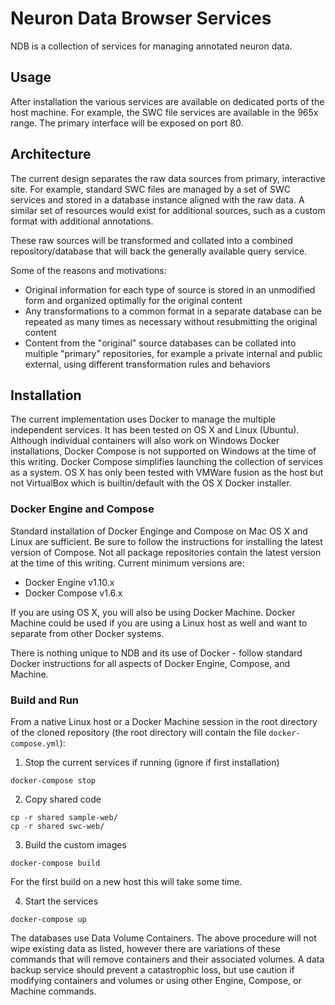 # Neuron Data Browser Services
NDB is a collection of services for managing annotated neuron data.

## Usage
After installation the various services are available on dedicated ports of the host machine.  For example, the SWC file services are available in the 965x range.  The primary interface will be exposed on port 80.

## Architecture
The current design separates the raw data sources from primary, interactive site.  For example, standard SWC files are managed by a set of SWC services and stored in a database instance aligned with the raw data.  A similar set of resources would exist for additional sources, such as a custom format with additional annotations.

These raw sources will be transformed and collated into a combined repository/database that will back the generally available query service.

Some of the reasons and motivations:

* Original information for each type of source is stored in an unmodified form and organized optimally for the original content
* Any transformations to a common format in a separate database can be repeated as many times as necessary without resubmitting the original content
* Content from the "original" source databases can be collated into multiple "primary" repositories, for example a private internal and public external,  using different transformation rules and behaviors

## Installation
The current implementation uses Docker to manage the multiple independent services.  It has been tested on OS X and Linux (Ubuntu\).  Although individual containers will also work on Windows Docker installations, Docker Compose is not supported on Windows at the time of this writing.  Docker Compose simplifies launching the collection of services as a system.  OS X has only been tested with VMWare fusion as the host but not VirtualBox which is builtin/default with the OS X Docker installer.

### Docker Engine and Compose
Standard installation of Docker Enginge and Compose on Mac OS X and Linux  are sufficient.  Be sure to follow the instructions for installing the latest version of Compose.  Not all package repositories contain the latest version at the time of this writing.  Current minimum versions are:

*  Docker Engine v1.10.x
*  Docker Compose v1.6.x

If you are using OS X, you will also be using Docker Machine.  Docker Machine could be used if you are using a Linux host as well and want to separate from other Docker systems.

There is nothing unique to NDB and its use of Docker - follow standard Docker instructions for all aspects of Docker Engine, Compose, and Machine.

### Build and Run
From a native Linux host or a Docker Machine session in the root directory of the cloned repository (the root directory will contain the file ```docker-compose.yml```):

1. Stop the current services if running (ignore if first installation)
```
docker-compose stop
```

2. Copy shared code
```
cp -r shared sample-web/
cp -r shared swc-web/
```
3. Build the custom images
```
docker-compose build
```
For the first build on a new host this will take some time.

4. Start the services
```
docker-compose up
```

The databases use Data Volume Containers.  The above procedure will not wipe existing data as listed, however there are variations of these commands that will remove containers and their associated volumes.  A data backup service should prevent a catastrophic loss, but use caution if modifying containers and volumes or using other Engine, Compose, or Machine commands.
